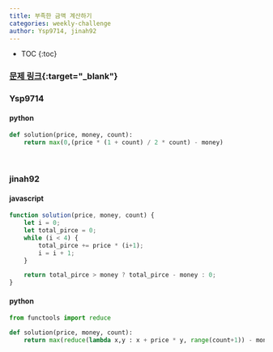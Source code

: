 ```yaml
---
title: 부족한 금액 계산하기
categories: weekly-challenge
author: Ysp9714, jinah92
---
```


* TOC
{:toc}

### [문제 링크](https://programmers.co.kr/learn/courses/30/lessons/82612){:target="_blank"}


### Ysp9714
#### python

``` python
def solution(price, money, count):
    return max(0,(price * (1 + count) / 2 * count) - money)
```

<br />

### jinah92
#### javascript
``` javascript
function solution(price, money, count) {
    let i = 0;
    let total_pirce = 0;
    while (i < 4) {
        total_pirce += price * (i+1);
        i = i + 1;
    }

    return total_pirce > money ? total_pirce - money : 0;
}
```

#### python

``` python
from functools import reduce

def solution(price, money, count):
    return max(reduce(lambda x,y : x + price * y, range(count+1)) - money, 0) 
```